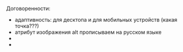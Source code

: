 Договоренности:
- адаптивность: для десктопа и для мобильных устройств (какая точка???)
- атрибут изображения alt прописываем на русском языке
- <title>ITGIRLSCHOOL</title>
- 